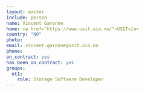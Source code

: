 ```yaml
---
layout: master
include: person
name: Vincent Garonne
home: <a href="https://www.usit.uio.no/">USIT</a>
country: "NO"
photo:
email: vincent.garonne@usit.uio.no
phone: 
on_contract: yes
has_been_on_contract: yes
groups:
  nt1:
    role: Storage Software Developer
---
```

